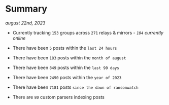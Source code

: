
# Summary
_august 22nd, 2023_

- Currently tracking `153` groups across `271` relays & mirrors - _`104` currently online_

- There have been `5` posts within the `last 24 hours`

- There have been `183` posts within the `month of august`

- There have been `849` posts within the `last 90 days`

- There have been `2490` posts within the `year of 2023`

- There have been `7181` posts `since the dawn of ransomwatch`

- There are `80` custom parsers indexing posts
